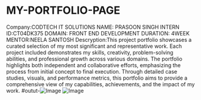 # MY-PORTFOLIO-PAGE
Company:CODTECH IT SOLUTIONS 
NAME: PRASOON SINGH 
INTERN ID:CT04DK375 
DOMAIN: FRONT END DEVELOPMENT 
DURATION: 4WEEK 
MENTOR:NEELA SANTOSH 
Descryption:This project portfolio showcases a curated selection of my most significant and representative work. Each project included demonstrates my skills, creativity, problem-solving abilities, and professional growth across various domains. The portfolio highlights both independent and collaborative efforts, emphasizing the process from initial concept to final execution. Through detailed case studies, visuals, and performance metrics, this portfolio aims to provide a comprehensive view of my capabilities, achievements, and the impact of my work.
#outut-![Image](https://github.com/user-attachments/assets/a0f32938-e5e8-4292-84fb-19d8d6be34f4)
![Image](https://github.com/user-attachments/assets/ca1b8e3b-c6d2-4868-bf8c-52a392d5fdfd)
